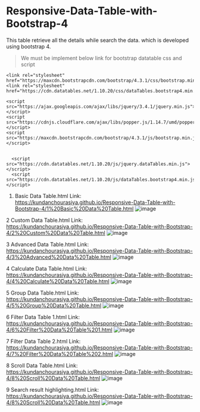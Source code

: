 # Responsive-Data-Table-with-Bootstrap-4
 This table retrieve all the details while search the data. which is developed using bootstrap 4.


>We must be implement below link for bootstrap datatable css and script
```
<link rel="stylesheet" href="https://maxcdn.bootstrapcdn.com/bootstrap/4.3.1/css/bootstrap.min.css">
<link rel="stylesheet" href="https://cdn.datatables.net/1.10.20/css/dataTables.bootstrap4.min.css">

<script src="https://ajax.googleapis.com/ajax/libs/jquery/3.4.1/jquery.min.js"></script>
<script src="https://cdnjs.cloudflare.com/ajax/libs/popper.js/1.14.7/umd/popper.min.js"></script>
<script src="https://maxcdn.bootstrapcdn.com/bootstrap/4.3.1/js/bootstrap.min.js"></script>
  
  
  <script src="https://cdn.datatables.net/1.10.20/js/jquery.dataTables.min.js"></script>
  <script src="https://cdn.datatables.net/1.10.20/js/dataTables.bootstrap4.min.js"></script>
```

  

 1. Basic Data Table.html Link: https://kundanchourasiya.github.io/Responsive-Data-Table-with-Bootstrap-4/1%20Basic%20Data%20Table.html
![image](https://github.com/user-attachments/assets/9b1e4429-264d-4741-bb6c-768251fb0665)

 2 Custom Data Table.html Link: https://kundanchourasiya.github.io/Responsive-Data-Table-with-Bootstrap-4/2%20Custom%20Data%20Table.html
![image](https://github.com/user-attachments/assets/cf9d76a1-9f1c-4f44-863b-2afa57872984)

3 Advanced Data Table.html Link: https://kundanchourasiya.github.io/Responsive-Data-Table-with-Bootstrap-4/3%20Advanced%20Data%20Table.html
![image](https://github.com/user-attachments/assets/36d22694-02f1-40e7-9725-fb891a9db1e4)

4 Calculate Data Table.html Link: https://kundanchourasiya.github.io/Responsive-Data-Table-with-Bootstrap-4/4%20Calculate%20Data%20Table.html
![image](https://github.com/user-attachments/assets/5916ff6a-53f8-4f58-bd78-0c11bfee5b0b)

5 Group Data Table.html Link: https://kundanchourasiya.github.io/Responsive-Data-Table-with-Bootstrap-4/5%20Group%20Data%20Table.html
![image](https://github.com/user-attachments/assets/bf832afa-84b1-42db-87e5-d8f8bee6bb73)

6 Filter Data Table 1.html Link: https://kundanchourasiya.github.io/Responsive-Data-Table-with-Bootstrap-4/6%20Filter%20Data%20Table%201.html
![image](https://github.com/user-attachments/assets/e253ab9e-4f5d-40bf-a9f6-f122f975f023)

7 Filter Data Table 2.html Link: https://kundanchourasiya.github.io/Responsive-Data-Table-with-Bootstrap-4/7%20Filter%20Data%20Table%202.html
![image](https://github.com/user-attachments/assets/0f50a7b7-a93d-4498-ac30-52f22753440c)

8 Scroll Data Table.html Link: https://kundanchourasiya.github.io/Responsive-Data-Table-with-Bootstrap-4/8%20Scroll%20Data%20Table.html
![image](https://github.com/user-attachments/assets/5b253ac2-1bf5-45c5-ba49-63ac9e829ce1)

9 Search result highlighting.html Link: https://kundanchourasiya.github.io/Responsive-Data-Table-with-Bootstrap-4/8%20Scroll%20Data%20Table.html
![image](https://github.com/user-attachments/assets/372d9e96-d937-4b18-803b-d0394fa9775e)
